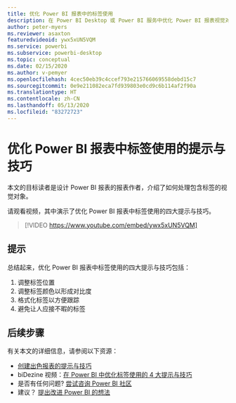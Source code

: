 ```yaml
---
title: 优化 Power BI 报表中的标签使用
description: 在 Power BI Desktop 或 Power BI 服务中优化 Power BI 报表视觉对象中标签使用的四个提示与技巧。
author: peter-myers
ms.reviewer: asaxton
featuredvideoid: ywx5xUN5VQM
ms.service: powerbi
ms.subservice: powerbi-desktop
ms.topic: conceptual
ms.date: 02/15/2020
ms.author: v-pemyer
ms.openlocfilehash: 4cec50eb39c4ccef793e215766069558debd15c7
ms.sourcegitcommit: 0e9e211082eca7fd939803e0cd9c6b114af2f90a
ms.translationtype: HT
ms.contentlocale: zh-CN
ms.lasthandoff: 05/13/2020
ms.locfileid: "83272723"
---
```

# <a name="tips-to-optimize-the-use-of-labels-in-power-bi-reports"></a>优化 Power BI 报表中标签使用的提示与技巧

本文的目标读者是设计 Power BI 报表的报表作者，介绍了如何处理包含标签的视觉对象。

请观看视频，其中演示了优化 Power BI 报表中标签使用的四大提示与技巧。

> [!VIDEO https://www.youtube.com/embed/ywx5xUN5VQM]

## <a name="tips"></a>提示

总结起来，优化 Power BI 报表中标签使用的四大提示与技巧包括：

1. 调整标签位置
1. 调整标签颜色以形成对比度
1. 格式化标签以方便跟踪
1. 避免让人应接不暇的标签

## <a name="next-steps"></a>后续步骤

有关本文的详细信息，请参阅以下资源：

- [创建出色报表的提示与技巧](../create-reports/desktop-tips-and-tricks-for-creating-reports.md)
- biDezine 视频：[在 Power BI 中优化标签使用的 4 大提示与技巧](https://www.youtube.com/watch?v=ywx5xUN5VQM)
- 是否有任何问题? [尝试咨询 Power BI 社区](https://community.powerbi.com/)
- 建议？ [提出改进 Power BI 的想法](https://ideas.powerbi.com)

